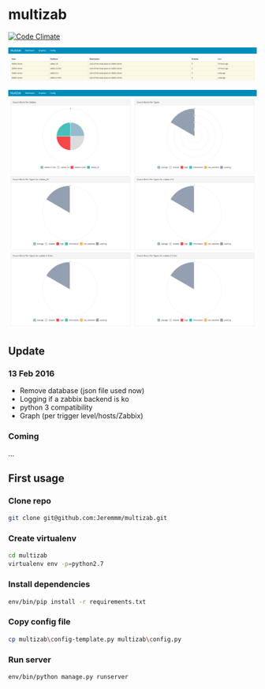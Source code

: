 # multizab
[![Code Climate](https://codeclimate.com/github/Jeremmm/multizab/badges/gpa.svg)](https://codeclimate.com/github/Jeremmm/multizab)

![ScreenShot](https://github.com/Jeremmm/multizab/blob/master/multizab/static/img/multizab_screen.png)

![ScreenShot](https://github.com/Jeremmm/multizab/blob/master/multizab/static/img/multizab_screen_graphics.png)


## Update
### 13 Feb 2016
 - Remove database (json file used now)
 - Logging if a zabbix backend is ko
 - python 3 compatibility
 - Graph (per trigger level/hosts/Zabbix)

### Coming
 ...

## First usage

### Clone repo
```bash
git clone git@github.com:Jeremmm/multizab.git
```

### Create virtualenv
```bash
cd multizab
virtualenv env -p=python2.7
```

### Install dependencies
```bash
env/bin/pip install -r requirements.txt
```

### Copy config file
```bash
cp multizab\config-template.py multizab\config.py
```

### Run server
```bash
env/bin/python manage.py runserver
```
